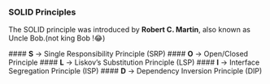 ### SOLID Principles

The SOLID principle was introduced by <b>Robert C. Martin</b>, also known as Uncle Bob.(not king Bob !😂)

<p>
#### <b>S</b> -> Single Responsibility Principle (SRP)
#### <b>O</b> -> Open/Closed Principle
#### <b>L</b> -> Liskov’s Substitution Principle (LSP)
#### <b>I</b> -> Interface Segregation Principle (ISP)
#### <b>D</b> -> Dependency Inversion Principle (DIP)
</p>
